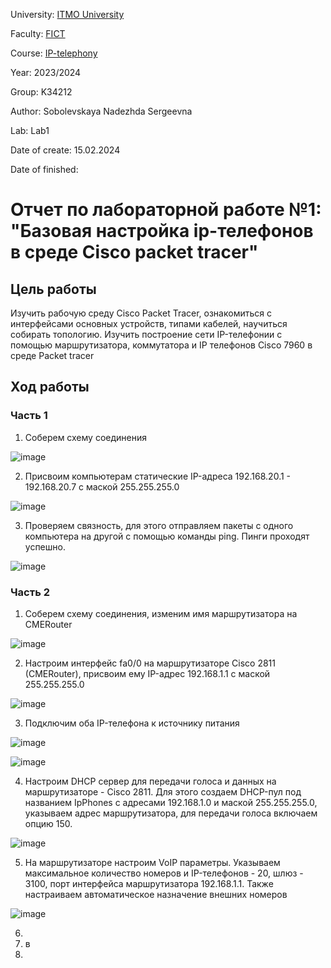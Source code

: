 University: [ITMO University](https://itmo.ru/ru/)

Faculty: [FICT](https://fict.itmo.ru)

Course: [IP-telephony](https://github.com/itmo-ict-faculty/ip-telephony)

Year: 2023/2024

Group: K34212

Author: Sobolevskaya Nadezhda Sergeevna

Lab: Lab1

Date of create: 15.02.2024

Date of finished: 

# Отчет по лабораторной работе №1: "Базовая настройка ip-телефонов в среде Сisco packet tracer"

## Цель работы

Изучить рабочую среду Cisco Packet Tracer, ознакомиться с интерфейсами основных устройств, типами кабелей, научиться собирать топологию. Изучить построение сети IP-телефонии с помощью маршрутизатора, коммутатора и IP телефонов Cisco 7960 в среде Packet tracer

## Ход работы

### Часть 1

1. Соберем схему соединения

![image](https://github.com/NadiaSob/2023_2024-ip-telephony-k34212-sobolevskaya-n-s/assets/43678322/9b1d913d-4612-489b-b2aa-d403e05e94fe)

2. Присвоим компьютерам статические IP-адреса 192.168.20.1 - 192.168.20.7 с маской 255.255.255.0

![image](https://github.com/NadiaSob/2023_2024-ip-telephony-k34212-sobolevskaya-n-s/assets/43678322/f98d4e83-b635-487b-9a59-d1affa4ced75)

3. Проверяем связность, для этого отправляем пакеты с одного компьютера на другой с помощью команды ping. Пинги проходят успешно.

![image](https://github.com/NadiaSob/2023_2024-ip-telephony-k34212-sobolevskaya-n-s/assets/43678322/4a2406d2-b415-433c-8d26-5455aed0df79)

### Часть 2

1. Соберем схему соединения, изменим имя маршрутизатора на CMERouter

![image](https://github.com/NadiaSob/2023_2024-ip-telephony-k34212-sobolevskaya-n-s/assets/43678322/4e4c759a-d988-41d1-84a7-f8de7c125ab6)

2. Настроим интерфейс fa0/0 на маршрутизаторе Cisco 2811 (CMERouter), присвоим ему IP-адрес 192.168.1.1 с маской 255.255.255.0

![image](https://github.com/NadiaSob/2023_2024-ip-telephony-k34212-sobolevskaya-n-s/assets/43678322/8e4bc695-9434-4bdb-b88a-2048b049cf93)

3. Подключим оба IP-телефона к источнику питания

![image](https://github.com/NadiaSob/2023_2024-ip-telephony-k34212-sobolevskaya-n-s/assets/43678322/c04b0ca7-903c-46e6-a0ba-20077f93d7bc)

![image](https://github.com/NadiaSob/2023_2024-ip-telephony-k34212-sobolevskaya-n-s/assets/43678322/a393d651-6562-416b-ac6c-d4b5b4e8af6f)

4. Настроим DHCP сервер для передачи голоса и данных на маршрутизаторе - Cisco 2811. Для этого создаем DHCP-пул под названием IpPhones с адресами 192.168.1.0 и маской 255.255.255.0, указываем адрес маршрутизатора, для передачи голоса включаем опцию 150.

![image](https://github.com/NadiaSob/2023_2024-ip-telephony-k34212-sobolevskaya-n-s/assets/43678322/97dce13d-7e72-46fe-bf8c-b6c1065de167)

5. На маршрутизаторе настроим VoIP параметры. Указываем максимальное количество номеров и IP-телефонов - 20, шлюз - 3100, порт интерфейса маршрутизатора 192.168.1.1. Также настраиваем автоматическое назначение внешних номеров

![image](https://github.com/NadiaSob/2023_2024-ip-telephony-k34212-sobolevskaya-n-s/assets/43678322/1b80b11a-f10d-4afe-88cc-7ec405b170bd)

6. 
7. в
8. 


